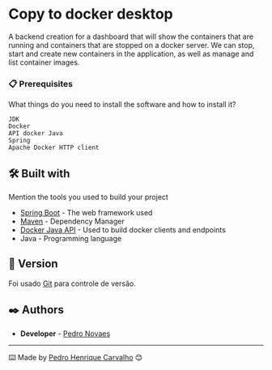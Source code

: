 # Copy to docker desktop

A backend creation for a dashboard that will show the containers that are running and containers that are stopped on a docker server. We can stop, start and create new containers in the application, as well as manage and list container images.

### 📋 Prerequisites

What things do you need to install the software and how to install it?

```
JDK
Docker
API docker Java
Spring
Apache Docker HTTP client
```

## 🛠️ Built with

Mention the tools you used to build your project

* [Spring Boot](https://spring.io/) - The web framework used
* [Maven](https://maven.apache.org/) - Dependency Manager
* [Docker Java API](https://github.com/docker-java/docker-java) - Used to build docker clients and endpoints
* Java - Programming language
  
## 📌 Version

Foi usado [Git](https://git-scm.com/docs/git/pt_BR) para controle de versão.

## ✒️ Authors


* **Developer** - [Pedro Novaes](https://www.linkedin.com/in/pedrocnovaes/)


---
⌨️ Made by [Pedro Henrique Carvalho](https://www.linkedin.com/in/pedrocnovaes/) 😊
